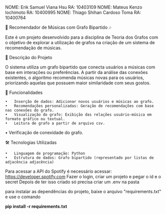 NOME: Erik Samuel Viana Hsu
RA: 10403109
NOME: Mateus Kenzo Iochimoto
RA: 10400995
NOME: Thiago Shihan Cardoso Toma
RA: 10400764

🎵 Recomendador de Músicas com Grafo Bipartido 🎶

Este é um projeto desenvolvido para a disciplina de Teoria dos Grafos com o objetivo de explorar a utilização de grafos na criação de um sistema de recomendação de músicas.

📝 Descrição do Projeto

O sistema utiliza um grafo bipartido que conecta usuários a músicas com base em interações ou preferências. A partir da análise das conexões existentes, o algoritmo recomenda músicas novas para os usuários, priorizando aquelas que possuem maior similaridade com seus gostos.

🚀 Funcionalidades

	•	Inserção de dados: Adicionar novos usuários e músicas ao grafo.
	•	Recomendações personalizadas: Geração de recomendações com base nas conexões do grafo.
	•	Visualização do grafo: Exibição das relações usuário-música em formato gráfico ou textual.
	•	Leitura de grafo a partir de arquivo csv.
  •	Verificação de conexidade do grafo.
  

🛠️ Tecnologias Utilizadas

	•	Linguagem de programação: Python
	•	Estrutura de dados: Grafo bipartido (representado por listas de adjacência adjacência)






Para acessar a API do Spotify é necessário acessar: https://developer.spotify.com
Fazer o login, criar um projeto e pegar o id e o secret
Depois de ter isso criado só precisa criar um .env na pasta

para instalar as dependências do projeto, baixe o arquivo "requirements.txt" e use o comando

**pip install -r requirements.txt**
